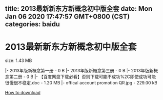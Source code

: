 
title: 2013最新新东方新概念初中版全套
date: Mon Jan 06 2020 17:47:57 GMT+0800 (CST)    
categories: baidu
---

# 2013最新新东方新概念初中版全套
size: 1.43 MB
 
 
|- 2013年版新概念第一册 - 0 B
|- 2013年版新概念第三册 - 0 B
|- 2013年版新概念第二册 - 0 B
|- 【百度网盘下载必看】否则下载可能不成功%2C即使成功可能很慢很不稳定.doc - 1.20 MB
|- offical account promotion QR.jpg - 229.00 kB

[How to download](https://bpcam.bemobtrk.com/go/2ceec3aa-1ca2-46d6-b9ff-aaa5c184517c?jno=3916)